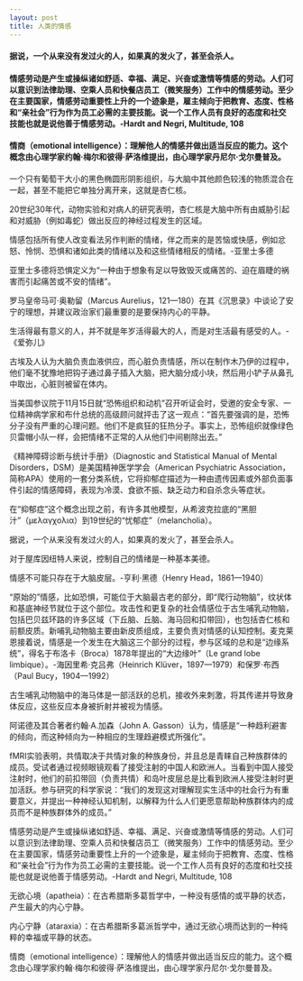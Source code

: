 ```yaml
---
layout: post
title: 人类的情感
---
```

#### 据说，一个从来没有发过火的人，如果真的发火了，甚至会杀人。
#### 情感劳动是产生或操纵诸如舒适、幸福、满足、兴奋或激情等情感的劳动。人们可以意识到法律助理、空乘人员和快餐店员工（微笑服务）工作中的情感劳动。至少在主要国家，情感劳动重要性上升的一个迹象是，雇主倾向于把教育、态度、性格和“亲社会”行为作为员工必需的主要技能。说一个工作人员有良好的态度和社交技能也就是说他善于情感劳动。-Hardt and Negri, Multitude, 108
#### 情商（emotional intelligence）：理解他人的情感并做出适当反应的能力。这个概念由心理学家约翰·梅尔和彼得·萨洛维提出，由心理学家丹尼尔·戈尔曼普及。
<!-- more -->
一个只有葡萄干大小的黑色椭圆形阴影组织，与大脑中其他颜色较浅的物质混合在一起，甚至不能把它单独分离开来，这就是杏仁核。

20世纪30年代，动物实验和对病人的研究表明，杏仁核是大脑中所有由威胁引起和对威胁（例如毒蛇）做出反应的神经过程发生的区域。

情感包括所有使人改变看法另作判断的情绪，伴之而来的是苦恼或快感，例如忿怒、怜悯、恐惧和诸如此类的情绪以及和这些情绪相反的情绪。-亚里士多德

亚里士多德将恐惧定义为“一种由于想象有足以导致毁灭或痛苦的、迫在眉睫的祸害而引起痛苦或不安的情绪”。

罗马皇帝马可·奥勒留（Marcus Aurelius，121—180）在其《沉思录》中谈论了安宁的理想，并建议政治家们最重要的是要保持内心的平静。

生活得最有意义的人，并不就是年岁活得最大的人，而是对生活最有感受的人。-《爱弥儿》

古埃及人认为大脑负责血液供应，而心脏负责情感，所以在制作木乃伊的过程中，他们毫不犹豫地把钩子通过鼻子插入大脑，把大脑分成小块，然后用小铲子从鼻孔中取出，心脏则被留在体内。

当美国参议院于11月15日就“恐怖组织和动机”召开听证会时，受邀的安全专家、一位精神病学家和布什总统的高级顾问就抨击了这一观点：“首先要强调的是，恐怖分子没有严重的心理问题。他们不是疯狂的狂热分子。事实上，恐怖组织就像绿色贝雷帽小队一样，会把情绪不正常的人从他们中间剔除出去。”

《精神障碍诊断与统计手册》（Diagnostic and Statistical Manual of Mental Disorders，DSM）是美国精神医学学会（American Psychiatric Association，简称APA）使用的一套分类系统，它将抑郁症描述为一种由遗传因素或外部负面事件引起的情感障碍，表现为冷漠、食欲不振、缺乏动力和自杀念头等症状。

在“抑郁症”这个概念出现之前，有许多其他模型，从希波克拉底的“黑胆汁”（μελαγχολια）到19世纪的“忧郁症”（melancholia）。

据说，一个从来没有发过火的人，如果真的发火了，甚至会杀人。

对于屋库因纽特人来说，控制自己的情绪是一种基本美德。

情感不可能只存在于大脑皮层。-亨利·黑德（Henry Head，1861—1940）

“原始的”情感，比如恐惧，可能位于大脑最古老的部分，即“爬行动物脑”，纹状体和基底神经节就位于这个部位。攻击性和更复杂的社会情感位于古生哺乳动物脑，包括巴贝兹环路的许多区域（下丘脑、丘脑、海马回和扣带回），也包括杏仁核和前额皮质。新哺乳动物脑主要由新皮质组成，主要负责对情感的认知控制。麦克莱恩接着说，情感是一个发生在大脑这三个部分的过程，参与区域的总和是“边缘系统”，得名于布洛卡（Broca）1878年提出的“大边缘叶”（Le grand lobe limbique）。-海因里希·克吕弗（Heinrich Klüver，1897—1979）和保罗·布西（Paul Bucy，1904—1992）

古生哺乳动物脑中的海马体是一部活跃的总机，接收外来刺激，将其传递并导致身体反应，这些反应本身被折射并被视为情感。

阿诺德及其合著者约翰·A.加森（John A. Gasson）认为，情感是“一种趋利避害的倾向，而这种倾向为一种相应的生理趋避模式所强化”。

fMRI实验表明，共情取决于共情对象的种族身份，并且总是青睐自己种族群体的成员。受试者通过视频眼镜观看了接受注射的中国人和欧洲人。当看到中国人接受注射时，他们的前扣带回（负责共情）和岛叶皮层总是比看到欧洲人接受注射时更加活跃。参与研究的科学家说：“我们的发现这对理解现实生活中的社会行为有重要意义，并提出一种神经认知机制，以解释为什么人们更愿意帮助种族群体内的成员而不是种族群体外的成员。”

情感劳动是产生或操纵诸如舒适、幸福、满足、兴奋或激情等情感的劳动。人们可以意识到法律助理、空乘人员和快餐店员工（微笑服务）工作中的情感劳动。至少在主要国家，情感劳动重要性上升的一个迹象是，雇主倾向于把教育、态度、性格和“亲社会”行为作为员工必需的主要技能。说一个工作人员有良好的态度和社交技能也就是说他善于情感劳动。-Hardt and Negri, Multitude, 108

无欲心境（apatheia）：在古希腊斯多葛哲学中，一种没有感情的或平静的状态，产生最大的内心宁静。

内心宁静（ataraxia）：在古希腊斯多葛派哲学中，通过无欲心境而达到的一种纯粹的幸福或平静的状态。

情商（emotional intelligence）：理解他人的情感并做出适当反应的能力。这个概念由心理学家约翰·梅尔和彼得·萨洛维提出，由心理学家丹尼尔·戈尔曼普及。


